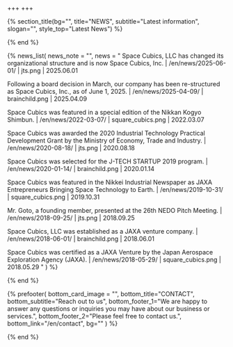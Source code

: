 +++
+++

{% section_title(bg="", title="NEWS", subtitle="Latest information", slogan="", style_top="Latest News") %}
<!--display element -->
{% end %}

{% news_list(
  news_note = "",
  news = "
Space Cubics, LLC has changed its organizational structure and is now Space Cubics, Inc. | /en/news/2025-06-01/ | jts.png | 2025.06.01

Following a board decision in March, our company has been re-structured as Space Cubics, Inc., as of June 1, 2025. | /en/news/2025-04-09/ | brainchild.png | 2025.04.09

Space Cubics was featured in a special edition of the Nikkan Kogyo Shimbun. | /en/news/2022-03-07/ | square_cubics.png | 2022.03.07

Space Cubics was awarded the 2020 Industrial Technology Practical Development Grant by the Ministry of Economy, Trade and Industry. | /en/news/2020-08-18/ | jts.png | 2020.08.18

Space Cubics was selected for the J-TECH STARTUP 2019 program. | /en/news/2020-01-14/ | brainchild.png | 2020.01.14

Space Cubics was featured in the Nikkei Industrial Newspaper as JAXA Entrepreneurs Bringing Space Technology to Earth. | /en/news/2019-10-31/ | square_cubics.png | 2019.10.31

Mr. Goto, a founding member, presented at the 26th NEDO Pitch Meeting. | /en/news/2018-09-25/ | jts.png | 2018.09.25

Space Cubics, LLC was established as a JAXA venture company. | /en/news/2018-06-01/ | brainchild.png | 2018.06.01

Space Cubics was certified as a JAXA Venture by the Japan Aerospace Exploration Agency (JAXA). | /en/news/2018-05-29/ | square_cubics.png | 2018.05.29
"
) %}
<!-- no text -->
{% end %}

{% prefooter(
  bottom_card_image = "<!--display element -->",
  bottom_title="CONTACT",
  bottom_subtitle="Reach out to us",
  bottom_footer_1="We are happy to answer any questions or inquiries you may have about our business or services.",
  bottom_footer_2="Please feel free to contact us.",
  bottom_link="/en/contact",
  bg=""
) %}
<!--display element -->
{% end %}